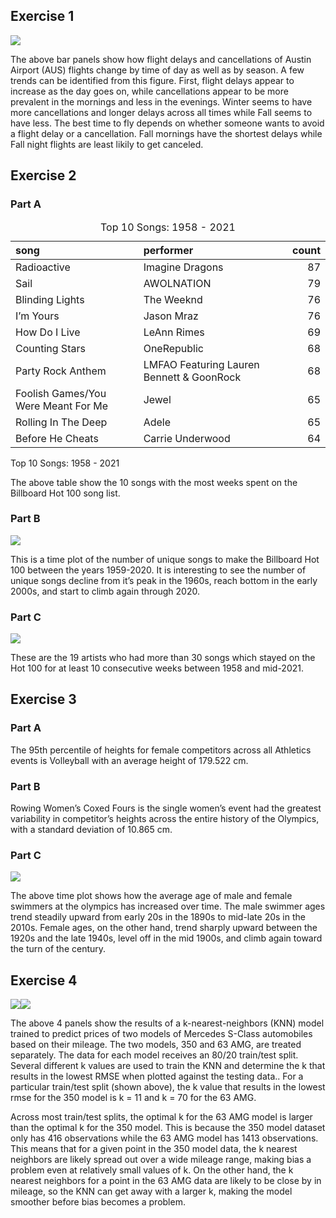 ## Exercise 1

![](exercise1_soln_files/figure-markdown_strict/figure_1-1.png)

The above bar panels show how flight delays and cancellations of Austin
Airport (AUS) flights change by time of day as well as by season. A few
trends can be identified from this figure. First, flight delays appear
to increase as the day goes on, while cancellations appear to be more
prevalent in the mornings and less in the evenings. Winter seems to have
more cancellations and longer delays across all times while Fall seems
to have less. The best time to fly depends on whether someone wants to
avoid a flight delay or a cancellation. Fall mornings have the shortest
delays while Fall night flights are least likily to get canceled.

## Exercise 2

### Part A

<table>
<caption>Top 10 Songs: 1958 - 2021</caption>
<thead>
<tr class="header">
<th style="text-align: left;">song</th>
<th style="text-align: left;">performer</th>
<th style="text-align: right;">count</th>
</tr>
</thead>
<tbody>
<tr class="odd">
<td style="text-align: left;">Radioactive</td>
<td style="text-align: left;">Imagine Dragons</td>
<td style="text-align: right;">87</td>
</tr>
<tr class="even">
<td style="text-align: left;">Sail</td>
<td style="text-align: left;">AWOLNATION</td>
<td style="text-align: right;">79</td>
</tr>
<tr class="odd">
<td style="text-align: left;">Blinding Lights</td>
<td style="text-align: left;">The Weeknd</td>
<td style="text-align: right;">76</td>
</tr>
<tr class="even">
<td style="text-align: left;">I’m Yours</td>
<td style="text-align: left;">Jason Mraz</td>
<td style="text-align: right;">76</td>
</tr>
<tr class="odd">
<td style="text-align: left;">How Do I Live</td>
<td style="text-align: left;">LeAnn Rimes</td>
<td style="text-align: right;">69</td>
</tr>
<tr class="even">
<td style="text-align: left;">Counting Stars</td>
<td style="text-align: left;">OneRepublic</td>
<td style="text-align: right;">68</td>
</tr>
<tr class="odd">
<td style="text-align: left;">Party Rock Anthem</td>
<td style="text-align: left;">LMFAO Featuring Lauren Bennett &amp; GoonRock</td>
<td style="text-align: right;">68</td>
</tr>
<tr class="even">
<td style="text-align: left;">Foolish Games/You Were Meant For Me</td>
<td style="text-align: left;">Jewel</td>
<td style="text-align: right;">65</td>
</tr>
<tr class="odd">
<td style="text-align: left;">Rolling In The Deep</td>
<td style="text-align: left;">Adele</td>
<td style="text-align: right;">65</td>
</tr>
<tr class="even">
<td style="text-align: left;">Before He Cheats</td>
<td style="text-align: left;">Carrie Underwood</td>
<td style="text-align: right;">64</td>
</tr>
</tbody>
</table>

Top 10 Songs: 1958 - 2021

The above table show the 10 songs with the most weeks spent on the
Billboard Hot 100 song list.

### Part B

![](exercise1_soln_files/figure-markdown_strict/musical_diversity_tplot-1.png)

This is a time plot of the number of unique songs to make the Billboard
Hot 100 between the years 1959-2020. It is interesting to see the number
of unique songs decline from it’s peak in the 1960s, reach bottom in the
early 2000s, and start to climb again through 2020.

### Part C

![](exercise1_soln_files/figure-markdown_strict/tenwk_hits_bplot-1.png)

These are the 19 artists who had more than 30 songs which stayed on the
Hot 100 for at least 10 consecutive weeks between 1958 and mid-2021.

## Exercise 3

### Part A

The 95th percentile of heights for female competitors across all
Athletics events is Volleyball with an average height of 179.522 cm.

### Part B

Rowing Women’s Coxed Fours is the single women’s event had the greatest
variability in competitor’s heights across the entire history of the
Olympics, with a standard deviation of 10.865 cm.

### Part C

![](exercise1_soln_files/figure-markdown_strict/swim_age_tplot-1.png)

The above time plot shows how the average age of male and female
swimmers at the olympics has increased over time. The male swimmer ages
trend steadily upward from early 20s in the 1890s to mid-late 20s in the
2010s. Female ages, on the other hand, trend sharply upward between the
1920s and the late 1940s, level off in the mid 1900s, and climb again
toward the turn of the century.

## Exercise 4

![](exercise1_soln_files/figure-markdown_strict/sclass_knn_plots-1.png)![](exercise1_soln_files/figure-markdown_strict/sclass_knn_plots-2.png)

The above 4 panels show the results of a k-nearest-neighbors (KNN) model
trained to predict prices of two models of Mercedes S-Class automobiles
based on their mileage. The two models, 350 and 63 AMG, are treated
separately. The data for each model receives an 80/20 train/test split.
Several different k values are used to train the KNN and determine the k
that results in the lowest RMSE when plotted against the testing data..
For a particular train/test split (shown above), the k value that
results in the lowest rmse for the 350 model is k = 11 and k = 70 for
the 63 AMG.

Across most train/test splits, the optimal k for the 63 AMG model is
larger than the optimal k for the 350 model. This is because the 350
model dataset only has 416 observations while the 63 AMG model has 1413
observations. This means that for a given point in the 350 model data,
the k nearest neighbors are likely spread out over a wide mileage range,
making bias a problem even at relatively small values of k. On the other
hand, the k nearest neighbors for a point in the 63 AMG data are likely
to be close by in mileage, so the KNN can get away with a larger k,
making the model smoother before bias becomes a problem.
